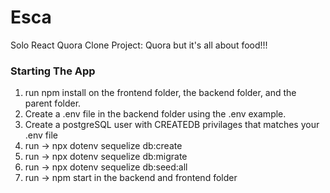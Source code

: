 # Esca
Solo React Quora Clone Project: Quora but it's all about food!!!

### Starting The App
1. run npm install on the frontend folder, the backend folder, and the parent folder.
2. Create a .env file in the backend folder using the .env example.
3. Create a postgreSQL user with CREATEDB privilages that matches your .env file
4. run ->  npx dotenv sequelize db:create
5. run ->  npx dotenv sequelize db:migrate
6. run ->  npx dotenv sequelize db:seed:all
7. run ->  npm start in the backend and frontend folder
